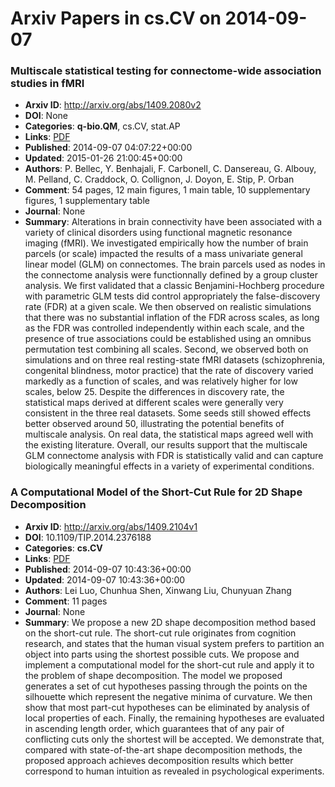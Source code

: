 # Arxiv Papers in cs.CV on 2014-09-07
### Multiscale statistical testing for connectome-wide association studies in fMRI
- **Arxiv ID**: http://arxiv.org/abs/1409.2080v2
- **DOI**: None
- **Categories**: **q-bio.QM**, cs.CV, stat.AP
- **Links**: [PDF](http://arxiv.org/pdf/1409.2080v2)
- **Published**: 2014-09-07 04:07:22+00:00
- **Updated**: 2015-01-26 21:00:45+00:00
- **Authors**: P. Bellec, Y. Benhajali, F. Carbonell, C. Dansereau, G. Albouy, M. Pelland, C. Craddock, O. Collignon, J. Doyon, E. Stip, P. Orban
- **Comment**: 54 pages, 12 main figures, 1 main table, 10 supplementary figures, 1
  supplementary table
- **Journal**: None
- **Summary**: Alterations in brain connectivity have been associated with a variety of clinical disorders using functional magnetic resonance imaging (fMRI). We investigated empirically how the number of brain parcels (or scale) impacted the results of a mass univariate general linear model (GLM) on connectomes. The brain parcels used as nodes in the connectome analysis were functionnally defined by a group cluster analysis. We first validated that a classic Benjamini-Hochberg procedure with parametric GLM tests did control appropriately the false-discovery rate (FDR) at a given scale. We then observed on realistic simulations that there was no substantial inflation of the FDR across scales, as long as the FDR was controlled independently within each scale, and the presence of true associations could be established using an omnibus permutation test combining all scales. Second, we observed both on simulations and on three real resting-state fMRI datasets (schizophrenia, congenital blindness, motor practice) that the rate of discovery varied markedly as a function of scales, and was relatively higher for low scales, below 25. Despite the differences in discovery rate, the statistical maps derived at different scales were generally very consistent in the three real datasets. Some seeds still showed effects better observed around 50, illustrating the potential benefits of multiscale analysis. On real data, the statistical maps agreed well with the existing literature. Overall, our results support that the multiscale GLM connectome analysis with FDR is statistically valid and can capture biologically meaningful effects in a variety of experimental conditions.



### A Computational Model of the Short-Cut Rule for 2D Shape Decomposition
- **Arxiv ID**: http://arxiv.org/abs/1409.2104v1
- **DOI**: 10.1109/TIP.2014.2376188
- **Categories**: **cs.CV**
- **Links**: [PDF](http://arxiv.org/pdf/1409.2104v1)
- **Published**: 2014-09-07 10:43:36+00:00
- **Updated**: 2014-09-07 10:43:36+00:00
- **Authors**: Lei Luo, Chunhua Shen, Xinwang Liu, Chunyuan Zhang
- **Comment**: 11 pages
- **Journal**: None
- **Summary**: We propose a new 2D shape decomposition method based on the short-cut rule. The short-cut rule originates from cognition research, and states that the human visual system prefers to partition an object into parts using the shortest possible cuts. We propose and implement a computational model for the short-cut rule and apply it to the problem of shape decomposition. The model we proposed generates a set of cut hypotheses passing through the points on the silhouette which represent the negative minima of curvature. We then show that most part-cut hypotheses can be eliminated by analysis of local properties of each. Finally, the remaining hypotheses are evaluated in ascending length order, which guarantees that of any pair of conflicting cuts only the shortest will be accepted. We demonstrate that, compared with state-of-the-art shape decomposition methods, the proposed approach achieves decomposition results which better correspond to human intuition as revealed in psychological experiments.



